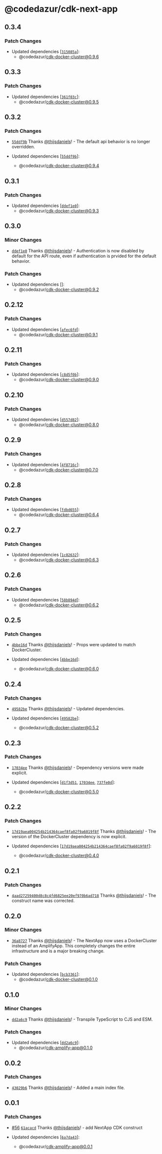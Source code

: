 # @codedazur/cdk-next-app

## 0.3.4

### Patch Changes

- Updated dependencies [[`315085a`](https://github.com/codedazur/toolkit/commit/315085a029c6f0f2f71b1a48ea223b0b78d316aa)]:
  - @codedazur/cdk-docker-cluster@0.9.6

## 0.3.3

### Patch Changes

- Updated dependencies [[`361f03c`](https://github.com/codedazur/toolkit/commit/361f03c2aafe7a2bc04789b433c99ca79350da2a)]:
  - @codedazur/cdk-docker-cluster@0.9.5

## 0.3.2

### Patch Changes

- [`55ddf9b`](https://github.com/codedazur/toolkit/commit/55ddf9b6d47be519a7ad7a932d20ec1526b5d1e2) Thanks [@thijsdaniels](https://github.com/thijsdaniels)! - The default api behavior is no longer overridden.

- Updated dependencies [[`55ddf9b`](https://github.com/codedazur/toolkit/commit/55ddf9b6d47be519a7ad7a932d20ec1526b5d1e2)]:
  - @codedazur/cdk-docker-cluster@0.9.4

## 0.3.1

### Patch Changes

- Updated dependencies [[`ddef1e0`](https://github.com/codedazur/toolkit/commit/386a7c9615180fe642ea240ce7a90086d9a4b744)]:
  - @codedazur/cdk-docker-cluster@0.9.3

## 0.3.0

### Minor Changes

- [`ddef1e0`](https://github.com/codedazur/toolkit/commit/ddef1e023538d35ecf637a30e654f10ebb06d8d2) Thanks [@thijsdaniels](https://github.com/thijsdaniels)! - Authentication is now disabled by default for the API route, even if authentication is prvided for the default behavior.

### Patch Changes

- Updated dependencies []:
  - @codedazur/cdk-docker-cluster@0.9.2

## 0.2.12

### Patch Changes

- Updated dependencies [[`afec6fd`](https://github.com/codedazur/toolkit/commit/afec6fdb40cfbbb4dc118c2fa6caacf1345f7875)]:
  - @codedazur/cdk-docker-cluster@0.9.1

## 0.2.11

### Patch Changes

- Updated dependencies [[`c8d5f0b`](https://github.com/codedazur/toolkit/commit/c8d5f0b86cb3eb1677d51a4531e8bcc948f8ea4b)]:
  - @codedazur/cdk-docker-cluster@0.9.0

## 0.2.10

### Patch Changes

- Updated dependencies [[`d557d82`](https://github.com/codedazur/toolkit/commit/d557d822ffe8e42b0907f1d4e1a2b243f3430674)]:
  - @codedazur/cdk-docker-cluster@0.8.0

## 0.2.9

### Patch Changes

- Updated dependencies [[`4f8716c`](https://github.com/codedazur/toolkit/commit/4f8716c534265493e708ede8239bd47d38ff83a4)]:
  - @codedazur/cdk-docker-cluster@0.7.0

## 0.2.8

### Patch Changes

- Updated dependencies [[`fdbd655`](https://github.com/codedazur/toolkit/commit/fdbd65536edc88074817e9256f99f30a5e1c3680)]:
  - @codedazur/cdk-docker-cluster@0.6.4

## 0.2.7

### Patch Changes

- Updated dependencies [[`1c02632`](https://github.com/codedazur/toolkit/commit/1c026324d77c3ebeb81f9722a41a88cf8947d2c0)]:
  - @codedazur/cdk-docker-cluster@0.6.3

## 0.2.6

### Patch Changes

- Updated dependencies [[`58b894d`](https://github.com/codedazur/toolkit/commit/58b894d62bfd01f852233a95b75ffa538a5bc7f1)]:
  - @codedazur/cdk-docker-cluster@0.6.2

## 0.2.5

### Patch Changes

- [`4bbe16d`](https://github.com/codedazur/toolkit/commit/4bbe16ddf6880fa33649d70f45144e8c7d7c82de) Thanks [@thijsdaniels](https://github.com/thijsdaniels)! - Props were updated to match DockerCluster.

- Updated dependencies [[`4bbe16d`](https://github.com/codedazur/toolkit/commit/4bbe16ddf6880fa33649d70f45144e8c7d7c82de)]:
  - @codedazur/cdk-docker-cluster@0.6.0

## 0.2.4

### Patch Changes

- [`49582be`](https://github.com/codedazur/toolkit/commit/49582be94f1f39d57a359fb2ae69c303f0503871) Thanks [@thijsdaniels](https://github.com/thijsdaniels)! - Updated dependencies.

- Updated dependencies [[`49582be`](https://github.com/codedazur/toolkit/commit/49582be94f1f39d57a359fb2ae69c303f0503871)]:
  - @codedazur/cdk-docker-cluster@0.5.2

## 0.2.3

### Patch Changes

- [`17034ee`](https://github.com/codedazur/toolkit/commit/17034ee5fcbc026fc779a12130572d515d2b8298) Thanks [@thijsdaniels](https://github.com/thijsdaniels)! - Dependency versions were made explicit.

- Updated dependencies [[`d1f3d51`](https://github.com/codedazur/toolkit/commit/d1f3d512d31d659ffdc115147d9631057fe8d073), [`17034ee`](https://github.com/codedazur/toolkit/commit/17034ee5fcbc026fc779a12130572d515d2b8298), [`737fe0d`](https://github.com/codedazur/toolkit/commit/737fe0ddd4d353db1e005d2dab886a4a60bc02d8)]:
  - @codedazur/cdk-docker-cluster@0.5.0

## 0.2.2

### Patch Changes

- [`17d19aea004254b214364caef8fa02f9a6019f8f`](https://github.com/codedazur/toolkit/commit/17d19aea004254b214364caef8fa02f9a6019f8f) Thanks [@thijsdaniels](https://github.com/thijsdaniels)! - The version of the DockerCluster dependency is now explicit.

- Updated dependencies [[`17d19aea004254b214364caef8fa02f9a6019f8f`](https://github.com/codedazur/toolkit/commit/17d19aea004254b214364caef8fa02f9a6019f8f)]:
  - @codedazur/cdk-docker-cluster@0.4.0

## 0.2.1

### Patch Changes

- [`4aad27259400d8c8c4fd6825ee20ef970b6ad718`](https://github.com/codedazur/toolkit/commit/4aad27259400d8c8c4fd6825ee20ef970b6ad718) Thanks [@thijsdaniels](https://github.com/thijsdaniels)! - The construct name was corrected.

## 0.2.0

### Minor Changes

- [`36a8727`](https://github.com/codedazur/toolkit/commit/36a87277e9150970420b6ac046f297653f95f087) Thanks [@thijsdaniels](https://github.com/thijsdaniels)! - The NextApp now uses a DockerCluster instead of an AmplifyApp. This completely changes the entire infrastructure and is a major breaking change.

### Patch Changes

- Updated dependencies [[`bcb3361`](https://github.com/codedazur/toolkit/commit/bcb33613b40edcfb0097d961fa16511035c18b83)]:
  - @codedazur/cdk-docker-cluster@0.1.0

## 0.1.0

### Minor Changes

- [`dd2a6c9`](https://github.com/codedazur/toolkit/commit/dd2a6c9934b9b0ad2fb63e45e963d94d3ebf6dca) Thanks [@thijsdaniels](https://github.com/thijsdaniels)! - Transpile TypeScript to CJS and ESM.

### Patch Changes

- Updated dependencies [[`dd2a6c9`](https://github.com/codedazur/toolkit/commit/dd2a6c9934b9b0ad2fb63e45e963d94d3ebf6dca)]:
  - @codedazur/cdk-amplify-app@0.1.0

## 0.0.2

### Patch Changes

- [`43029b6`](https://github.com/codedazur/toolkit/commit/43029b6f7d19422d889c0c608efd0064d584c2f3) Thanks [@thijsdaniels](https://github.com/thijsdaniels)! - Added a main index file.

## 0.0.1

### Patch Changes

- [#56](https://github.com/codedazur/toolkit/pull/56) [`61acacd`](https://github.com/codedazur/toolkit/commit/61acacd74af2bae5ec151df37dd7229f892d91ee) Thanks [@thijsdaniels](https://github.com/thijsdaniels)! - add NextApp CDK construct

- Updated dependencies [[`6a7da43`](https://github.com/codedazur/toolkit/commit/6a7da43a389d6e45740eea9d77f6e993340cb05c)]:
  - @codedazur/cdk-amplify-app@0.0.1
